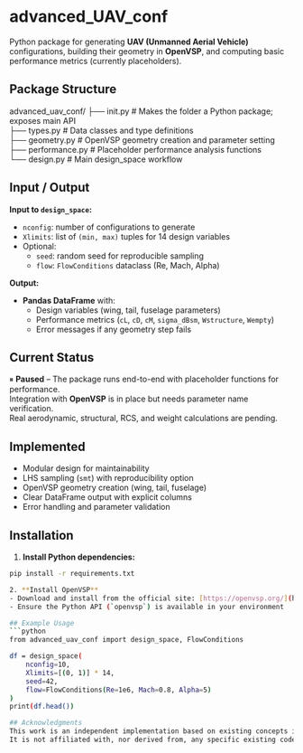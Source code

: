 # advanced_UAV_conf

Python package for generating **UAV (Unmanned Aerial Vehicle)** configurations, building their geometry in **OpenVSP**, and computing basic performance metrics (currently placeholders).

## Package Structure
advanced_uav_conf/
├── init.py          # Makes the folder a Python package; exposes main API  
├── types.py             # Data classes and type definitions  
├── geometry.py          # OpenVSP geometry creation and parameter setting  
├── performance.py       # Placeholder performance analysis functions  
└── design.py            # Main design_space workflow  

## Input / Output

**Input to `design_space`:**
- `nconfig`: number of configurations to generate
- `Xlimits`: list of `(min, max)` tuples for 14 design variables
- Optional:
  - `seed`: random seed for reproducible sampling
  - `flow`: `FlowConditions` dataclass (Re, Mach, Alpha)

**Output:**
- **Pandas DataFrame** with:
  - Design variables (wing, tail, fuselage parameters)
  - Performance metrics (`cL`, `cD`, `cM`, `sigma_dBsm`, `Wstructure`, `Wempty`)
  - Error messages if any geometry step fails

## Current Status
⏸ **Paused** – The package runs end-to-end with placeholder functions for performance.  
Integration with **OpenVSP** is in place but needs parameter name verification.  
Real aerodynamic, structural, RCS, and weight calculations are pending.

## Implemented
- Modular design for maintainability
- LHS sampling (`smt`) with reproducibility option
- OpenVSP geometry creation (wing, tail, fuselage)
- Clear DataFrame output with explicit columns
- Error handling and parameter validation

## Installation

1. **Install Python dependencies:**
```bash
pip install -r requirements.txt

2. **Install OpenVSP**  
- Download and install from the official site: [https://openvsp.org/](https://openvsp.org/)  
- Ensure the Python API (`openvsp`) is available in your environment  

## Example Usage
```python
from advanced_uav_conf import design_space, FlowConditions

df = design_space(
    nconfig=10,
    Xlimits=[(0, 1)] * 14,
    seed=42,
    flow=FlowConditions(Re=1e6, Mach=0.8, Alpha=5)
)
print(df.head())

## Acknowledgments
This work is an independent implementation based on existing concepts in UAV configuration and analysis.  
It is not affiliated with, nor derived from, any specific existing codebase.